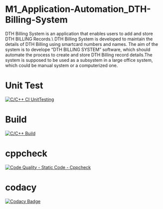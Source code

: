 # M1_Application-Automation_DTH-Billing-System
DTH Billing System is an application that enables users to add and store DTH BILLING Records.\ DTH Billing System is developed to maintain the details of DTH Billing using smartcard numbers and names. The aim of the system is to develope “DTH BILLING SYSTEM” software, which should automate the process to create and store DTH Billing record details.The system is supposed to be used as a subsystem in a large office system, which could be manual system or a computerized one.


# Unit Test

[![C/C++ CI UnitTesting](https://github.com/vaishnavisuslade/M1_Application-Automation_DTH-Billing-System/actions/workflows/Unity.yml/badge.svg)](https://github.com/vaishnavisuslade/M1_Application-Automation_DTH-Billing-System/actions/workflows/Unity.yml)

# Build
[![C/C++ Build](https://github.com/vaishnavisuslade/M1_Application-Automation_DTH-Billing-System/actions/workflows/Build.yml/badge.svg)](https://github.com/vaishnavisuslade/M1_Application-Automation_DTH-Billing-System/actions/workflows/Build.yml)

# cppcheck
[![Code Quality - Static Code - Cppcheck](https://github.com/vaishnavisuslade/M1_Application-Automation_DTH-Billing-System/actions/workflows/cpp-check.yml/badge.svg)](https://github.com/vaishnavisuslade/M1_Application-Automation_DTH-Billing-System/actions/workflows/cpp-check.yml)

# codacy
[![Codacy Badge](https://app.codacy.com/project/badge/Grade/166973663dec411cbd262709a4df84f3)](https://www.codacy.com/gh/vaishnavisuslade/M1_Application-Automation_DTH-Billing-System/dashboard?utm_source=github.com&amp;utm_medium=referral&amp;utm_content=vaishnavisuslade/M1_Application-Automation_DTH-Billing-System&amp;utm_campaign=Badge_Grade)
